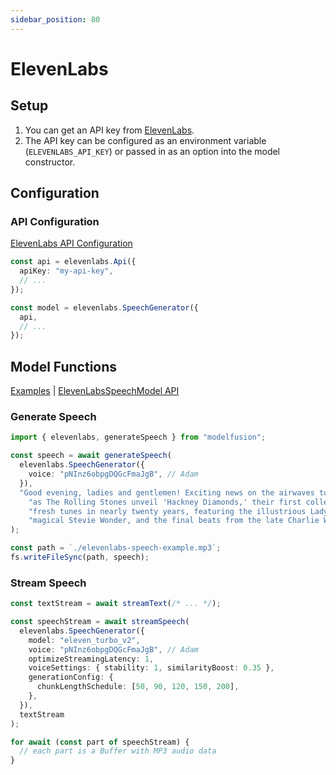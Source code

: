 ```yaml
---
sidebar_position: 80
---
```


# ElevenLabs

## Setup

1. You can get an API key from [ElevenLabs](https://elevenlabs.io/).
1. The API key can be configured as an environment variable (`ELEVENLABS_API_KEY`) or passed in as an option into the model constructor.

## Configuration

### API Configuration

[ElevenLabs API Configuration](/api/classes/ElevenLabsApiConfiguration)

```ts
const api = elevenlabs.Api({
  apiKey: "my-api-key",
  // ...
});

const model = elevenlabs.SpeechGenerator({
  api,
  // ...
});
```

## Model Functions

[Examples](https://github.com/lgrammel/modelfusion/tree/main/examples/basic/src/model-provider/elevenlabs)
| [ElevenLabsSpeechModel API](/api/classes/ElevenLabsSpeechModel)

### Generate Speech

```ts
import { elevenlabs, generateSpeech } from "modelfusion";

const speech = await generateSpeech(
  elevenlabs.SpeechGenerator({
    voice: "pNInz6obpgDQGcFmaJgB", // Adam
  }),
  "Good evening, ladies and gentlemen! Exciting news on the airwaves tonight " +
    "as The Rolling Stones unveil 'Hackney Diamonds,' their first collection of " +
    "fresh tunes in nearly twenty years, featuring the illustrious Lady Gaga, the " +
    "magical Stevie Wonder, and the final beats from the late Charlie Watts."
);

const path = `./elevenlabs-speech-example.mp3`;
fs.writeFileSync(path, speech);
```

### Stream Speech

```ts
const textStream = await streamText(/* ... */);

const speechStream = await streamSpeech(
  elevenlabs.SpeechGenerator({
    model: "eleven_turbo_v2",
    voice: "pNInz6obpgDQGcFmaJgB", // Adam
    optimizeStreamingLatency: 1,
    voiceSettings: { stability: 1, similarityBoost: 0.35 },
    generationConfig: {
      chunkLengthSchedule: [50, 90, 120, 150, 200],
    },
  }),
  textStream
);

for await (const part of speechStream) {
  // each part is a Buffer with MP3 audio data
}
```
